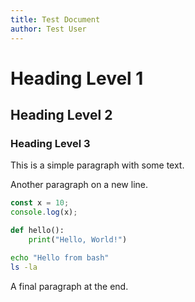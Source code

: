 ```yaml
---
title: Test Document
author: Test User
---
```


# Heading Level 1

## Heading Level 2

### Heading Level 3

This is a simple paragraph with some text.

Another paragraph on a new line.

```javascript
const x = 10;
console.log(x);
```

```python
def hello():
    print("Hello, World!")
```

```bash {class="highlight"}
echo "Hello from bash"
ls -la
```

A final paragraph at the end.
